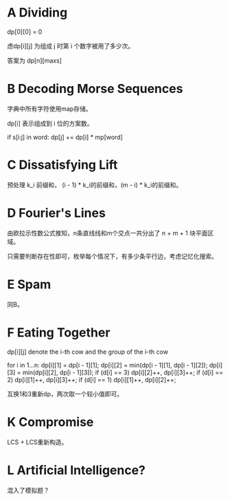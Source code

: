 # A Dividing

dp[0][0] = 0

虑dp\[i][j] 为组成 j 时第 i 个数字被用了多少次。

答案为 dp[n][maxs]

# B Decoding Morse Sequences

字典中所有字符使用map存储。

dp[i] 表示组成到 i 位的方案数。

if s[i:j] in word:
    dp[j] += dp[i] * mp[word]

# C Dissatisfying Lift

预处理 k_i 前缀和， (i - 1) * k_i的前缀和，(m - i) * k_i的前缀和。

# D Fourier's Lines

由欧拉示性数公式推知，n条直线线和m个交点一共分出了 n + m + 1 块平面区域。

只需要判断存在性即可，枚举每个情况下，有多少条平行边，考虑记忆化搜索。

# E Spam

同B。

# F Eating Together

dp[i][j] denote the i-th cow and the group of the i-th cow

for i in 1...n:
    dp[i][1] = dp[i - 1][1];
    dp[i][2] = min(dp[i - 1][1], dp[i - 1][2]);
    dp[i][3] = min(dp[i][2], dp[i - 1][3]);
    if (d[i] == 3) dp[i][2]++, dp[i][3]++;
    if (d[i] == 2) dp[i][1]++, dp[i][3]++;
    if (d[i] == 1) dp[i][1]++, dp[i][2]++;

互换1和3重新dp，两次取一个较小值即可。

# K Compromise 

LCS + LCS重新构造。

# L Artificial Intelligence? 

混入了模拟题？